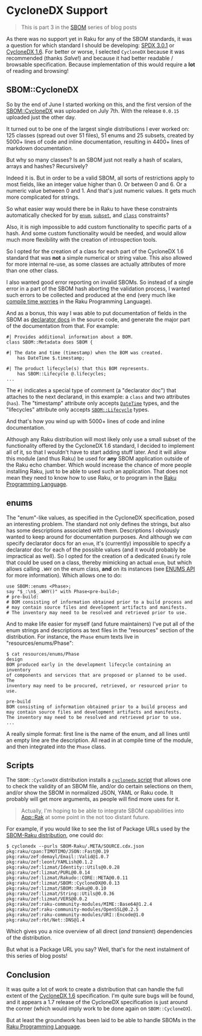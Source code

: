 # CycloneDX Support

> This is part 3 in the [SBOM](https://dev.to/lizmat/series/32933) series of blog posts

As there was no support yet in Raku for any of the SBOM standards, it was a question for which standard I should be developing: [SPDX 3.0.1](https://spdx.github.io/spdx-spec/v3.0.1/) or [CycloneDX 1.6](https://cyclonedx.org/docs/1.6/json).  For better or worse, I selected `CycloneDX` because it was recommended (thanks *Salve*!) and because it had better readable / browsable specification.  Because implementation of this would require a **lot** of reading and browsing!

## SBOM::CycloneDX

So by the end of June I started working on this, and the first version of the [SBOM::CycloneDX](https://raku.land/zef:lizmat/SBOM::CycloneDX) was uploaded on July 7th.  With the release `0.0.15` uploaded just the other day.

It turned out to be one of the largest single distributions I ever worked on: 125 classes (spread out over 51 files), 51 enums and 25 subsets, created by 5000+ lines of code and inline documentation, resulting in 4400+ lines of markdown documentation.

But why so many classes?  Is an SBOM just not really a hash of scalars, arrays and hashes?  Recursively?

Indeed it is.  But in order to be a valid SBOM, all sorts of restrictions apply to most fields, like an integer value higher than 0.  Or between 0 and 6. Or a numeric value between 0 and 1. And that's just numeric values.  It gets much more complicated for strings.

So what easier way would there be in Raku to have these constraints automatically checked for by [`enum`](https://docs.raku.org/language/enumeration), [`subset`](https://docs.raku.org/language/typesystem#subset), and [`class`](https://docs.raku.org/language/objects#Classes) constraints?

Also, it is nigh impossible to add custom functionality to specific parts of a hash.  And some custom functionality would be needed, and would allow much more flexibility with the creation of introspection tools.

So I opted for the creation of a class for each part of the CycloneDX 1.6 standard that was **not** a simple numerical or string value.  This also allowed for more internal re-use, as some classes are actually attributes of more than one other class.

I also wanted good error reporting on invalid SBOMs.  So instead of a single error in a part of the SBOM hash aborting the validation process, I wanted such errors to be collected and produced at the end (very much like [compile time worries](https://docs.raku.org/language/pragmas#worries) in the Raku Programming Language).

And as a bonus, this way I was able to put documentation of fields in the SBOM as [declarator docs](https://docs.raku.org/language/pod#index-entry-#=) in the source code, and generate the major part of the documentation from that.  For example:
```
#| Provides additional information about a BOM.
class SBOM::Metadata does SBOM {

#| The date and time (timestamp) when the BOM was created.
    has DateTime $.timestamp;

#| The product lifecycle(s) that this BOM represents.
    has SBOM::Lifecycle @.lifecycles;
...
```
The `#|` indicates a special type of comment (a "declarator doc") that attaches to the next declarand, in this example: a `class` and two attributes (`has`).  The "timestamp" attribute only accepts [`DateTime`](https://docs.raku.org/type/DateTime) types, and the "lifecycles" attribute only accepts [`SBOM::Lifecycle`](https://raku.land/zef:lizmat/SBOM::CycloneDX#sbomlifecycle) types.

And that's how you wind up with 5000+ lines of code and inline documentation.

Although any Raku distribution will most likely only use a small subset of the functionality offered by the CycloneDX 1.6 standard, I decided to implement all of it, so that I wouldn't have to start adding stuff later.  And it will allow this module (and thus Raku) be used for **any** SBOM application outside of the Raku echo chamber.  Which would increase the chance of more people installing Raku, just to be able to used such an application.  That does not mean they need to know how to use Raku, or to program in the [Raku Programming Language](https://raku.org).

## enums

The "enum"-like values, as specified in the CycloneDX specification, posed an interesting problem.  The standard not only defines the strings, but also has some descriptions associated with them.  Descriptions I obviously wanted to keep around for documentation purposes.  And although we *can* specify declarator docs for an `enum`, it's (currently) impossible to specify a declarator doc for each of the possible values (and it would probably be impractical as well).
So I opted for the creation of a dedicated `Enumify` role that could be used on a class, thereby mimicking an actual `enum`, but which allows calling `.WHY` on the enum class, **and** on its instances (see [ENUMS API](https://raku.land/zef:lizmat/SBOM::CycloneDX#enums-api) for more information).  Which allows one to do:
```
use SBOM::enums <Phase>;
say "$_:\n$_.WHY()" with Phase<pre-build>;
# pre-build:
# BOM consisting of information obtained prior to a build process and
# may contain source files and development artifacts and manifests.
# The inventory may need to be resolved and retrieved prior to use.
```
And to make life easier for myself (and future maintainers) I've put all of the enum strings and descriptions as text files in the "resources" section of the distribution.  For instance, the `Phase` enum texts live in "resources/enums/Phase":
```
$ cat resources/enums/Phase
design
BOM produced early in the development lifecycle containing an inventory
of components and services that are proposed or planned to be used. The
inventory may need to be procured, retrieved, or resourced prior to use.

pre-build
BOM consisting of information obtained prior to a build process and
may contain source files and development artifacts and manifests.
The inventory may need to be resolved and retrieved prior to use.
...
```
A really simple format: first line is the name of the enum, and all lines until an empty line are the description.  All read in at compile time of the module, and then integrated into the `Phase` class.

## Scripts

The `SBOM::CycloneDX` distribution installs a [`cyclonedx` script](https://raku.land/zef:lizmat/SBOM::CycloneDX#cyclonedx) that allows one to check the validity of an SBOM file, and/or do certain selections on them, and/or show the SBOM in normalized JSON, YAML or Raku code.  It probably will get more arguments, as people will find more uses for it.

> Actually, I'm hoping to be able to integrate SBOM capabilities into [App::Rak](https://raku.land/zef:lizmat/App::Rak) at some point in the not too distant future.

For example, if you would like to see the list of Package URLs used by the [SBOM-Raku distribution](https://raku.land/zef:lizmat/SBOM::Raku), one could do:
```
$ cyclonedx --purls SBOM-Raku/.META/SOURCE.cdx.json
pkg:raku/cpan:TIMOTIMO/JSON::Fast@0.19
pkg:raku/zef:demayl/Email::Valid@1.0.7
pkg:raku/zef:leont/YAMLish@0.1.2
pkg:raku/zef:lizmat/Identity::Utils@0.0.28
pkg:raku/zef:lizmat/PURL@0.0.14
pkg:raku/zef:lizmat/Rakudo::CORE::META@0.0.11
pkg:raku/zef:lizmat/SBOM::CycloneDX@0.0.13
pkg:raku/zef:lizmat/SBOM::Raku@0.0.10
pkg:raku/zef:lizmat/String::Utils@0.0.36
pkg:raku/zef:lizmat/VERS@0.0.2
pkg:raku/zef:raku-community-modules/MIME::Base64@1.2.4
pkg:raku/zef:raku-community-modules/OpenSSL@0.2.5
pkg:raku/zef:raku-community-modules/URI::Encode@1.0
pkg:raku/zef:rbt/Net::DNS@1.4
```
Which gives you a nice overview of all direct (*and transient*) dependencies of the distribution.

But what is a Package URL you say?   Well, that's for the next instalment of this series of blog posts!

## Conclusion
It was quite a lot of work to create a distribution that can handle the full extent of the [CycloneDX 1.6](https://cyclonedx.org/docs/1.6/json/) specification.  I'm quite sure bugs will be found, and it appears a 1.7 release of the CycloneDX specification is just around the corner (which would imply work to be done again on `SBOM::CycloneDX`).

But at least the groundwork has been laid to be able to handle SBOMs in the [Raku Programming Language](https://raku.org).
